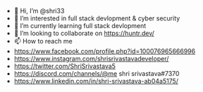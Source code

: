 - 👋 Hi, I’m @shri33
- 👀 I’m interested in full stack devlopment & cyber security
- 🌱 I’m currently learning  full stack devlopment
- 💞️ I’m looking to collaborate on https://huntr.dev/
- 📫 How to reach me 
- https://www.facebook.com/profile.php?id=100076965666996
- https://www.instagram.com/shrisrivastavadeveloper/
- https://twitter.com/ShriSrivastava5
- https://discord.com/channels/@me shri srivastava#7370
- https://www.linkedin.com/in/shri-srivastava-ab04a5175/

<!---
shri33/shri33 is a ✨ special ✨ repository because its `README.md` (this file) appears on your GitHub profile.
You can click the Preview link to take a look at your changes.
--->
